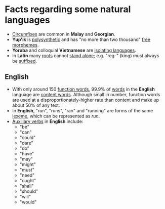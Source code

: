 # Facts regarding some natural languages

- [Circumfixes](affixation.md) are common in **Malay** and **Georgian**.
- **Yup'ik** is [polysynthetic](analytic-vs-synthetic-languages.md#synthetic-language) and has "no more than two thousand" [free morphemes](bound-vs-free-morphemes.md).
- **Yoruba** and colloquial **Vietnamese** are [isolating languages](analytic-vs-synthetic-languages.md#isolating-language).
- In **Latin** many [roots](root.md) cannot [stand alone](bound-vs-free-morphemes.md); e.g. "reg-" (king) must always be [suffixed](affixation.md).

## English

- With only around 150 [function words](content-versus-function-words.md), 99.9% of [words](words.md) in the **English** language are [content words](content-versus-function-words.md). Although small in number, function words are used at a disproportionately-higher rate than content and make up about 50% of any text.
- In **English**, "run", "runs", "ran" and "running" are forms of the same [lexeme](lexeme.md), which can be represented as _run_.
- [Auxiliary verbs](lexical-vs-aux-verbs.md) in **English** include:
  - "be"
  - "can"
  - "could"
  - "dare"
  - "do"
  - "have"
  - "may"
  - "might"
  - "must"
  - "need"
  - "ought"
  - "shall"
  - "should"
  - "will"
  - "would"
